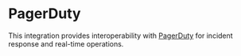 # PagerDuty

This integration provides interoperability with
[PagerDuty](https://www.pagerduty.com/) for incident response and real-time
operations.
